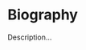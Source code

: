 <!-- ======================================================================
--- Search engine
title:          Biography
keywords:       biography
description:    Biography by William Shakespeare.
--- Menu system
order:          10
text:           Biography
hidden:         false
umbel:          false
--- Page properties
id:             
document:       
layout:         
---$-left:         
======================================================================= -->

# Biography

Description...
